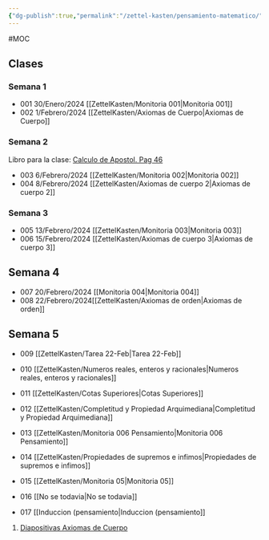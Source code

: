 ```yaml
---
{"dg-publish":true,"permalink":"/zettel-kasten/pensamiento-matematico/"}
---
```


#MOC 
## Clases

### Semana 1
- 001 30/Enero/2024 [[ZettelKasten/Monitoria  001\|Monitoria  001]]
- 002 1/Febrero/2024 [[ZettelKasten/Axiomas de Cuerpo\|Axiomas de Cuerpo]]

### Semana 2
Libro para la clase: [Calculo de Apostol. Pag 46 ](https://calculounicaes.files.wordpress.com/2012/04/calculo-volumen-1-de-tom-apostol.pdf)
- 003 6/Febrero/2024 [[ZettelKasten/Monitoria 002\|Monitoria 002]]
- 004 8/Febrero/2024 [[ZettelKasten/Axiomas de cuerpo 2\|Axiomas de cuerpo 2]]
### Semana 3
- 005 13/Febrero/2024 [[ZettelKasten/Monitoria 003\|Monitoria 003]]
- 006 15/Febrero/2024 [[ZettelKasten/Axiomas de cuerpo 3\|Axiomas de cuerpo 3]]
## Semana 4
- 007 20/Febrero/2024 [[Monitoria 004\|Monitoria 004]]
- 008 22/Febrero/2024[[ZettelKasten/Axiomas de orden\|Axiomas de orden]]

## Semana 5
- 009 [[ZettelKasten/Tarea 22-Feb\|Tarea 22-Feb]]

-  010 [[ZettelKasten/Numeros reales, enteros y racionales\|Numeros reales, enteros y racionales]]

- 011 [[ZettelKasten/Cotas Superiores\|Cotas Superiores]]
- 012 [[ZettelKasten/Completitud y Propiedad Arquimediana\|Completitud y Propiedad Arquimediana]]
- 013 [[ZettelKasten/Monitoria 006 Pensamiento\|Monitoria 006 Pensamiento]]
- 014 [[ZettelKasten/Propiedades de supremos e infimos\|Propiedades de supremos e infimos]]
 - 015 [[ZettelKasten/Monitoria 05\|Monitoria 05]]
 - 016 [[No se todavia\|No se todavia]]
 - 017 [[Induccion (pensamiento\|Induccion (pensamiento]]
1. [Diapositivas Axiomas de Cuerpo](https://e-aulas.urosario.edu.co/pluginfile.php/3070907/mod_resource/content/1/Axiomas%20de%20cuerpo.pdf)